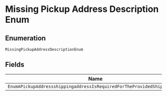 
# Missing Pickup Address Description Enum

## Enumeration

`MissingPickupAddressDescriptionEnum`

## Fields

| Name |
|  --- |
| `EnumAPickupAddressshippingaddressIsRequiredForTheProvidedShippingtype` |

